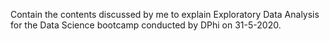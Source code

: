 Contain the contents discussed by me to explain Exploratory Data Analysis for the Data Science bootcamp conducted by DPhi on 31-5-2020.
